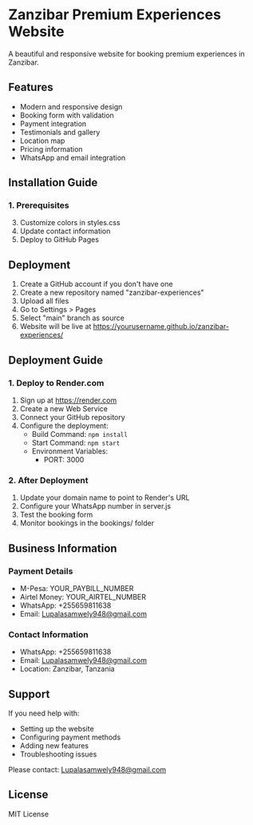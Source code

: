# Zanzibar Premium Experiences Website

A beautiful and responsive website for booking premium experiences in Zanzibar.

## Features

- Modern and responsive design
- Booking form with validation
- Payment integration
- Testimonials and gallery
- Location map
- Pricing information
- WhatsApp and email integration

## Installation Guide

### 1. Prerequisites
3. Customize colors in styles.css
4. Update contact information
5. Deploy to GitHub Pages

## Deployment

1. Create a GitHub account if you don't have one
2. Create a new repository named "zanzibar-experiences"
3. Upload all files
4. Go to Settings > Pages
5. Select "main" branch as source
6. Website will be live at https://yourusername.github.io/zanzibar-experiences/

## Deployment Guide

### 1. Deploy to Render.com

1. Sign up at https://render.com
2. Create a new Web Service
3. Connect your GitHub repository
4. Configure the deployment:
   - Build Command: `npm install`
   - Start Command: `npm start`
   - Environment Variables:
     - PORT: 3000

### 2. After Deployment

1. Update your domain name to point to Render's URL
2. Configure your WhatsApp number in server.js
3. Test the booking form
4. Monitor bookings in the bookings/ folder

## Business Information

### Payment Details

- M-Pesa: YOUR_PAYBILL_NUMBER
- Airtel Money: YOUR_AIRTEL_NUMBER
- WhatsApp: +255659811638
- Email: Lupalasamwely948@gmail.com

### Contact Information

- WhatsApp: +255659811638
- Email: Lupalasamwely948@gmail.com
- Location: Zanzibar, Tanzania

## Support

If you need help with:
- Setting up the website
- Configuring payment methods
- Adding new features
- Troubleshooting issues

Please contact: Lupalasamwely948@gmail.com

## License

MIT License
